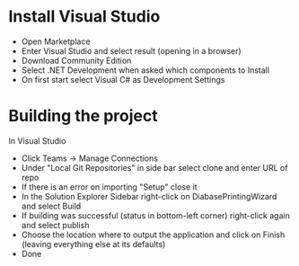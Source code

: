 # Install Visual Studio

* Open Marketplace
* Enter Visual Studio and select result (opening in a browser)
* Download Community Edition
* Select .NET Development when asked which components to Install
* On first start select Visual C# as Development Settings

# Building the project
In Visual Studio
* Click Teams -> Manage Connections
* Under "Local Git Repositories" in side bar select clone and enter URL of repo
* If there is an error on importing "Setup" close it
* In the Solution Explorer Sidebar right-click on DiabasePrintingWizard and select Build
* If building was successful (status in bottom-left corner) right-click again and select publish
* Choose the location where to output the application and click on Finish (leaving everything else at its defaults)
* Done
